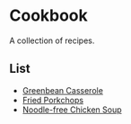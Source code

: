 # Cookbook
A collection of recipes.
## List
- [Greenbean Casserole](https://github.com/calvached/cookbook/blob/master/greenbean_casserole.md)
- [Fried Porkchops](https://github.com/calvached/cookbook/blob/master/fried_porkchops.md)
- [Noodle-free Chicken Soup](https://github.com/calvached/cookbook/blob/master/chicken_soup.md)
